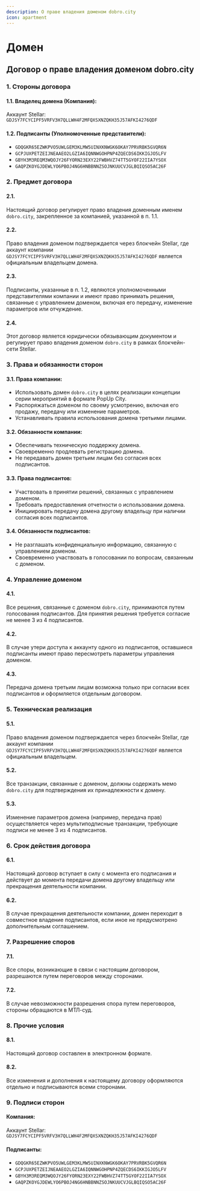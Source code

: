 ```yaml
---
description: О праве владения доменом dobro.city
icon: apartment
---
```


# Домен

## Договор о праве владения доменом dobro.city

### 1. Стороны договора

#### 1.1. Владелец домена (Компания):

Аккаунт Stellar: `GDJSY7FCYCIPF5VRFV3H7QLLWH4F2MFQXSXNZQKH35J57AFKI4276QDF`

#### 1.2. Подписанты (Уполномоченные представители):

* `GDQGKR65EZWKPVO5UWLGEM3KLMW5UINXKNWGK6OKAY7PRVRBK5GVQR6N`
* `GCPJUXPETZEIJNEAAEO2LGZIA6IQNNWGOHPNP4ZQECDS6IKKIGJO5LFV`
* `GBYH3M3REQM3WQOJY26FYORN23EXY22FWBHVZ74TT5GYOF22IIA7YSOX`
* `GAQPZKOYGJDEWLYO6PBOJ4NG6HNBBNNZSOJNKUUCVJGLBQIQSO5AC26F`

### 2. Предмет договора

#### 2.1.

Настоящий договор регулирует право владения доменным именем `dobro.city`, закрепленное за компанией, указанной в п. 1.1.

#### 2.2.

Право владения доменом подтверждается через блокчейн Stellar, где аккаунт компании `GDJSY7FCYCIPF5VRFV3H7QLLWH4F2MFQXSXNZQKH35J57AFKI4276QDF` является официальным владельцем домена.

#### 2.3.

Подписанты, указанные в п. 1.2, являются уполномоченными представителями компании и имеют право принимать решения, связанные с управлением доменом, включая его передачу, изменение параметров или отчуждение.

#### 2.4.

Этот договор является юридически обязывающим документом и регулирует право владения доменом `dobro.city` в рамках блокчейн-сети Stellar.

### 3. Права и обязанности сторон

#### 3.1. Права компании:

* Использовать домен `dobro.city` в целях реализации концепции серии мероприятий в формате PopUp City.
* Распоряжаться доменом по своему усмотрению, включая его продажу, передачу или изменение параметров.
* Устанавливать правила использования домена третьими лицами.

#### 3.2. Обязанности компании:

* Обеспечивать техническую поддержку домена.
* Своевременно продлевать регистрацию домена.
* Не передавать домен третьим лицам без согласия всех подписантов.

#### 3.3. Права подписантов:

* Участвовать в принятии решений, связанных с управлением доменом.
* Требовать предоставления отчетности о использовании домена.
* Инициировать передачу домена другому владельцу при наличии согласия всех подписантов.

#### 3.4. Обязанности подписантов:

* Не разглашать конфиденциальную информацию, связанную с управлением доменом.
* Своевременно участвовать в голосовании по вопросам, связанным с доменом.

### 4. Управление доменом

#### 4.1.

Все решения, связанные с доменом `dobro.city`, принимаются путем голосования подписантов. Для принятия решения требуется согласие не менее 3 из 4 подписантов.

#### 4.2.

В случае утери доступа к аккаунту одного из подписантов, оставшиеся подписанты имеют право пересмотреть параметры управления доменом.

#### 4.3.

Передача домена третьим лицам возможна только при согласии всех подписантов и оформляется отдельным договором.

### 5. Техническая реализация

#### 5.1.

Право владения доменом подтверждается через блокчейн Stellar, где аккаунт компании `GDJSY7FCYCIPF5VRFV3H7QLLWH4F2MFQXSXNZQKH35J57AFKI4276QDF` является официальным владельцем.

#### 5.2.

Все транзакции, связанные с доменом, должны содержать мемо `dobro.city` для подтверждения их принадлежности к домену.

#### 5.3.

Изменение параметров домена (например, передача прав) осуществляется через мультиподписные транзакции, требующие подписи не менее 3 из 4 подписантов.

### 6. Срок действия договора

#### 6.1.

Настоящий договор вступает в силу с момента его подписания и действует до момента передачи домена другому владельцу или прекращения деятельности компании.

#### 6.2.

В случае прекращения деятельности компании, домен переходит в совместное владение подписантов, если иное не предусмотрено дополнительным соглашением.

### 7. Разрешение споров

#### 7.1.

Все споры, возникающие в связи с настоящим договором, разрешаются путем переговоров между сторонами.

#### 7.2.

В случае невозможности разрешения спора путем переговоров, стороны обращаются в МТЛ-суд.

### 8. Прочие условия

#### 8.1.

Настоящий договор составлен в электронном формате.

#### 8.2.

Все изменения и дополнения к настоящему договору оформляются отдельно и подписываются всеми сторонами.

### 9. Подписи сторон

#### Компания:

Аккаунт Stellar: `GDJSY7FCYCIPF5VRFV3H7QLLWH4F2MFQXSXNZQKH35J57AFKI4276QDF`

#### Подписанты:

* `GDQGKR65EZWKPVO5UWLGEM3KLMW5UINXKNWGK6OKAY7PRVRBK5GVQR6N`
* `GCPJUXPETZEIJNEAAEO2LGZIA6IQNNWGOHPNP4ZQECDS6IKKIGJO5LFV`
* `GBYH3M3REQM3WQOJY26FYORN23EXY22FWBHVZ74TT5GYOF22IIA7YSOX`
* `GAQPZKOYGJDEWLYO6PBOJ4NG6HNBBNNZSOJNKUUCVJGLBQIQSO5AC26F`
